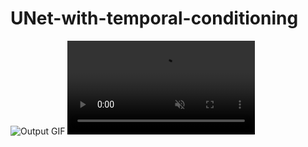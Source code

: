 # UNet-with-temporal-conditioning
![Output GIF](output_gif.gif)
<video autoplay loop muted playsinline>
  <source src="output_video.mp4" type="video/mp4">
</video>
